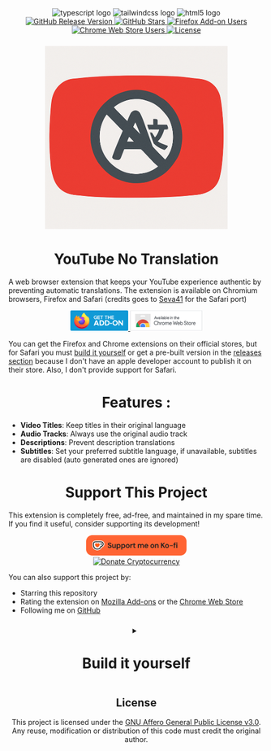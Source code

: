 <div align="center">
  <img src="https://cdn.jsdelivr.net/gh/devicons/devicon/icons/typescript/typescript-original.svg" height="25" alt="typescript logo" title="typescript logo" />
  <img src="https://cdn.simpleicons.org/tailwindcss/06B6D4" height="25" alt="tailwindcss logo" title="tailwindcss logo" />
  <img src="https://cdn.jsdelivr.net/gh/devicons/devicon/icons/html5/html5-original.svg" height="25" alt="html5 logo"  />
</div>
<div align="center">
  <a href="https://github.com/YouG-o/YouTube_No_Translation/releases/latest" target="_blank">
    <img src="https://img.shields.io/github/v/release/YouG-o/YouTube_No_Translation?style=flat&logo=github&color=2ea44f" alt="GitHub Release Version"/>
  </a>
  <a href="https://github.com/YouG-o/YouTube_No_Translation/stargazers" target="_blank">
    <img src="https://img.shields.io/github/stars/YouG-o/YouTube_No_Translation?style=flat&logo=github&color=f9d71c" alt="GitHub Stars"/>
  </a>
  <a href="https://addons.mozilla.org/firefox/addon/youtube-no-translation/" target="_blank">
    <img src="https://img.shields.io/amo/users/youtube-no-translation?label=&style=flat&logo=firefox-browser&logoColor=white&color=ff7139" alt="Firefox Add-on Users"/>
  </a>
  <a href="https://chromewebstore.google.com/detail/youtube-no-translation/lmkeolibdeeglfglnncmfleojmakecjb" target="_blank">
    <img src="https://img.shields.io/chrome-web-store/users/lmkeolibdeeglfglnncmfleojmakecjb?label=&style=flat&logo=google-chrome&logoColor=white&color=4285F4" alt="Chrome Web Store Users"/>
  </a>
  <a href="https://github.com/YouG-o/YouTube_No_Translation/blob/main/LICENSE" target="_blank">
    <img src="https://img.shields.io/github/license/YouG-o/YouTube_No_Translation?label=&style=flat&logo=license&logoColor=white&color=3da639" alt="License"/>
  </a>
</div>

###

<div align="center">
  <a href="https://youtube-no-translation.vercel.app/" target="_blank">
    <img src="./assets/images/icon.png" alt="Add-on icon"/>
  </a>
</div>

###

<h1 align="center">YouTube No Translation</h1>


  A web browser extension that keeps your YouTube experience authentic by preventing automatic translations.
  The extension is available on Chromium browsers, Firefox and Safari (credits goes to [Seva41](https://github.com/Seva41) for the Safari port)


<div align="center">
  <a href="https://addons.mozilla.org/firefox/addon/youtube-no-translation/" target="_blank">
    <img src="./assets/images/firefox.png" height="40" alt="Available on Mozilla Firefox" title="Available on Mozilla Firefox"/>
  </a>
  <a href="https://chromewebstore.google.com/detail/youtube-no-translation/lmkeolibdeeglfglnncmfleojmakecjb" target="_blank">
    <img src="./assets/images/chrome.png" height="40" alt="Available on Chrome Web Store" title="Available on Chrome Web Store"/>
  </a>
  <br>
</div>

You can get the Firefox and Chrome extensions on their official stores, but for Safari you must [build it yourself](#build-it-yourself) or get a pre-built version in the [releases section](https://github.com/YouG-o/YouTube_No_Translation/releases) because I don't have an apple developer account to publish it on their store. Also, I don't provide support for Safari.

###

<div>
  <h1 align="center">Features :</h1>
  
  - **Video Titles**: Keep titles in their original language
  - **Audio Tracks**: Always use the original audio track
  - **Descriptions**: Prevent description translations
  - **Subtitles**: Set your preferred subtitle language, if unavailable, subtitles are disabled (auto generated ones are ignored)
</div>

###

<div>
  <h1 align="center">Support This Project</h1>
  
  <p>This extension is completely free, ad-free, and maintained in my spare time. If you find it useful, consider supporting its development!</p>

  <div align="center">
    <a href="https://ko-fi.com/yougo" target="_blank">
      <img src="./assets/icons/ko-fi.png" alt="Support me on Ko-fi" height="40">
    </a>
    <br>
    <a href="https://youtube-no-translation.vercel.app/?donate=crypto" target="_blank">
      <img src="https://img.shields.io/badge/Donate-Cryptocurrency-8256D0?style=for-the-badge&logo=bitcoin&logoColor=white" alt="Donate Cryptocurrency" height="30">
    </a>
  </div>
  
  <p>You can also support this project by:</p>
 
  - Starring this repository
  - Rating the extension on [Mozilla Add-ons](https://addons.mozilla.org/firefox/addon/youtube-no-translation/) or the [Chrome Web Store](https://chromewebstore.google.com/detail/youtube-no-translation/lmkeolibdeeglfglnncmfleojmakecjb)
  - Following me on [GitHub](https://github.com/YouG-o)

###


<details>
  <summary align="center"><h1 id="build-it-yourself">Build it yourself</h1></summary>

  <p>While the extension is available through the official stores, you can also build it from source:</p>

  ### Prerequisites
  - Node.js
  - npm
  - **For Safari**: macOS with Xcode installed

  ### Installation
  ```bash
  # Clone the repository
  git clone https://github.com/YouG-o/YouTube_No_Translation.git
  cd YouTube_No_Translation

  # Install dependencies
  npm install

  # Build for Firefox
  npm run package:firefox

  # Build for Chromium
  npm run package:chrome

  # Build for Safari (macOS only)
  npm run build:safari
  open "safari-extension/YouTube No Translation/YouTube No Translation.xcodeproj"
  # Then build and run in Xcode to generate the .app
  # Copy the generated .app to project root for Safari to find extension files

  # Build for both Firefox and Chrome
  npm run package
  ```

  ### Safari Build Notes
  - Safari extension requires macOS and Xcode to build
  - The extension must be wrapped in a macOS app (.app file)
  - After building in Xcode, the app will automatically install the extension in Safari
  - Enable the extension in Safari > Settings > Extensions
</details>

###

<div align="center">
  <h2>License</h2>
  This project is licensed under the <a href="LICENSE">GNU Affero General Public License v3.0</a>.
  <br>
  Any reuse, modification or distribution of this code must credit the original author.
  <br>
</div>

###
